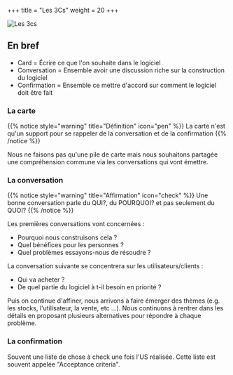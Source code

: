 +++
title = "Les 3Cs"
weight = 20
+++

![Les 3cs](../images/ccc.png)

## En bref
- Card = Écrire ce que l'on souhaite dans le logiciel
- Conversation = Ensemble avoir une discussion riche sur la construction du logiciel
- Confirmation = Ensemble ce mettre d'accord sur comment le logiciel doit être fait



### La carte
{{% notice style="warning" title="Définition" icon="pen" %}}
La carte n'est qu'un support pour se rappeler de la conversation et de la confirmation
{{% /notice %}}

Nous ne faisons pas qu'une pile de carte mais nous souhaitons partagée une compréhension commune via les conversations qui vont émettre.

### La conversation
{{% notice style="warning" title="Affirmation" icon="check" %}}
Une bonne conversation parle du QUI?, du POURQUOI? et pas seulement du QUOI?
{{% /notice %}}

Les premières conversations vont concernées :
- Pourquoi nous construisons cela ?
- Quel bénéfices pour les personnes ?
- Quel problèmes essayons-nous de résoudre ?

La conversation suivante se concentrera sur les utilisateurs/clients :
- Qui va acheter ?
- De quel partie du logiciel à t-il besoin en priorité ?

Puis on continue d'affiner, nous arrivons à faire émerger des thèmes (e.g. les stocks, l'utilisateur, la vente, etc ...). Nous continuons à rentrer dans les détails en proposant plusieurs alternatives pour répondre à chaque problème.

### La confirmation
Souvent une liste de chose à check une fois l'US réalisée. Cette liste est souvent appelée "Acceptance criteria".